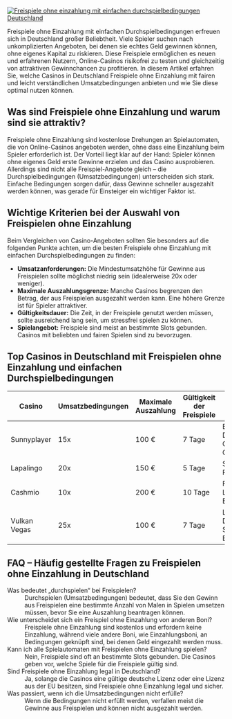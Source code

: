 [![Freispiele ohne einzahlung mit einfachen durchspielbedingungen Deutschland](https://123-caf.pages.dev/gitsignup.png)](https://vrmoo.ru/Bt82HjjY)

<p>Freispiele ohne Einzahlung mit einfachen Durchspielbedingungen erfreuen sich in Deutschland großer Beliebtheit. Viele Spieler suchen nach unkomplizierten Angeboten, bei denen sie echtes Geld gewinnen können, ohne eigenes Kapital zu riskieren. Diese Freispiele ermöglichen es neuen und erfahrenen Nutzern, Online-Casinos risikofrei zu testen und gleichzeitig von attraktiven Gewinnchancen zu profitieren. In diesem Artikel erfahren Sie, welche Casinos in Deutschland Freispiele ohne Einzahlung mit fairen und leicht verständlichen Umsatzbedingungen anbieten und wie Sie diese optimal nutzen können.</p>  <h2>Was sind Freispiele ohne Einzahlung und warum sind sie attraktiv?</h2> <p>Freispiele ohne Einzahlung sind kostenlose Drehungen an Spielautomaten, die von Online-Casinos angeboten werden, ohne dass eine Einzahlung beim Spieler erforderlich ist. Der Vorteil liegt klar auf der Hand: Spieler können ohne eigenes Geld erste Gewinne erzielen und das Casino ausprobieren. Allerdings sind nicht alle Freispiel-Angebote gleich – die Durchspielbedingungen (Umsatzbedingungen) unterscheiden sich stark. Einfache Bedingungen sorgen dafür, dass Gewinne schneller ausgezahlt werden können, was gerade für Einsteiger ein wichtiger Faktor ist.</p>  <h2>Wichtige Kriterien bei der Auswahl von Freispielen ohne Einzahlung</h2> <p>Beim Vergleichen von Casino-Angeboten sollten Sie besonders auf die folgenden Punkte achten, um die besten Freispiele ohne Einzahlung mit einfachen Durchspielbedingungen zu finden:</p> <ul>   <li><strong>Umsatzanforderungen:</strong> Die Mindestumsatzhöhe für Gewinne aus Freispielen sollte möglichst niedrig sein (idealerweise 20x oder weniger).</li>   <li><strong>Maximale Auszahlungsgrenze:</strong> Manche Casinos begrenzen den Betrag, der aus Freispielen ausgezahlt werden kann. Eine höhere Grenze ist für Spieler attraktiver.</li>   <li><strong>Gültigkeitsdauer:</strong> Die Zeit, in der Freispiele genutzt werden müssen, sollte ausreichend lang sein, um stressfrei spielen zu können.</li>   <li><strong>Spielangebot:</strong> Freispiele sind meist an bestimmte Slots gebunden. Casinos mit beliebten und fairen Spielen sind zu bevorzugen.</li> </ul>  <h2>Top Casinos in Deutschland mit Freispielen ohne Einzahlung und einfachen Durchspielbedingungen</h2> <table>   <thead>     <tr>       <th>Casino</th>       <th>Umsatzbedingungen</th>       <th>Maximale Auszahlung</th>       <th>Gültigkeit der Freispiele</th>       <th>Beliebte Slots</th>     </tr>   </thead>   <tbody>     <tr>       <td>Sunnyplayer</td>       <td>15x</td>       <td>100 €</td>       <td>7 Tage</td>       <td>Book of Dead, Gonzo’s Quest</td>     </tr>     <tr>       <td>Lapalingo</td>       <td>20x</td>       <td>150 €</td>       <td>5 Tage</td>       <td>Starburst, Reactoonz</td>     </tr>     <tr>       <td>Cashmio</td>       <td>10x</td>       <td>200 €</td>       <td>10 Tage</td>       <td>Fairytale Legends, Bonanza</td>     </tr>     <tr>       <td>Vulkan Vegas</td>       <td>25x</td>       <td>100 €</td>       <td>7 Tage</td>       <td>Legacy of Dead, Sweet Bonanza</td>     </tr>   </tbody> </table>  <h2>FAQ – Häufig gestellte Fragen zu Freispielen ohne Einzahlung in Deutschland</h2> <dl>   <dt>Was bedeutet „durchspielen“ bei Freispielen?</dt>   <dd>Durchspielen (Umsatzbedingungen) bedeutet, dass Sie den Gewinn aus Freispielen eine bestimmte Anzahl von Malen in Spielen umsetzen müssen, bevor Sie eine Auszahlung beantragen können.</dd>      <dt>Wie unterscheidet sich ein Freispiel ohne Einzahlung von anderen Boni?</dt>   <dd>Freispiele ohne Einzahlung sind kostenlos und erfordern keine Einzahlung, während viele andere Boni, wie Einzahlungsboni, an Bedingungen geknüpft sind, bei denen Geld eingezahlt werden muss.</dd>      <dt>Kann ich alle Spielautomaten mit Freispielen ohne Einzahlung spielen?</dt>   <dd>Nein, Freispiele sind oft an bestimmte Slots gebunden. Die Casinos geben vor, welche Spiele für die Freispiele gültig sind.</dd>      <dt>Sind Freispiele ohne Einzahlung legal in Deutschland?</dt>   <dd>Ja, solange die Casinos eine gültige deutsche Lizenz oder eine Lizenz aus der EU besitzen, sind Freispiele ohne Einzahlung legal und sicher.</dd>      <dt>Was passiert, wenn ich die Umsatzbedingungen nicht erfülle?</dt>   <dd>Wenn die Bedingungen nicht erfüllt werden, verfallen meist die Gewinne aus Freispielen und können nicht ausgezahlt werden.</dd> </dl>